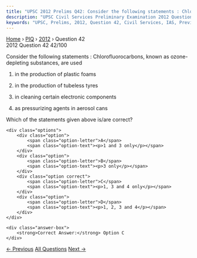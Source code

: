 ```yaml
---
title: "UPSC 2012 Prelims Q42: Consider the following statements : Chlorofluorocarbons, kno..."
description: "UPSC Civil Services Preliminary Examination 2012 Question 42 with options and answer"
keywords: "UPSC, Prelims, 2012, Question 42, Civil Services, IAS, Previous Year Questions"
---
```


<nav class="breadcrumb">
    <a href="../../">Home</a>
    <span>›</span>
    <a href="../">PIQ</a>
    <span>›</span>
    <a href="./">2012</a>
    <span>›</span>
    <span>Question 42</span>
</nav>

<div class="question-header">
    <div class="question-meta">
        <span class="year-badge">2012</span>
        <span class="question-number">Question 42</span>
        <span class="progress">42/100</span>
    </div>
    <div class="progress-bar">
        <div class="progress-fill" style="width: 42.0%"></div>
    </div>
</div>

<div class="question-content">
    <div class="question-text">
        <p>Consider the following statements : Chlorofluorocarbons, known as ozone-depleting substances, are used</p>
<ol>
<li>
<p>in the production of plastic foams</p>
</li>
<li>
<p>in the production of tubeless tyres</p>
</li>
<li>
<p>in cleaning certain electronic components</p>
</li>
<li>
<p>as pressurizing agents in aerosol cans</p>
</li>
</ol>
<p>Which of the statements given above is/are correct?</p>
    </div>
    
    <div class="options">
        <div class="option">
            <span class="option-letter">A</span>
            <span class="option-text"><p>1 and 3 only</p></span>
        </div>
        <div class="option">
            <span class="option-letter">B</span>
            <span class="option-text"><p>3 only</p></span>
        </div>
        <div class="option correct">
            <span class="option-letter">C</span>
            <span class="option-text"><p>1, 3 and 4 only</p></span>
        </div>
        <div class="option">
            <span class="option-letter">D</span>
            <span class="option-text"><p>1, 2, 3 and 4</p></span>
        </div>
    </div>

    <div class="answer-box">
        <strong>Correct Answer:</strong> Option C
    </div>
</div>

<div class="question-nav">
    <a href="../q041-with-reference-to-stem-cells-frequently-in-the-new/" class="nav-btn prev">← Previous</a>
    <a href="../" class="nav-btn center">All Questions</a>
    <a href="../q043-a-team-of-scientists-at-brookhaven-national-labora/" class="nav-btn next">Next →</a>
</div>
